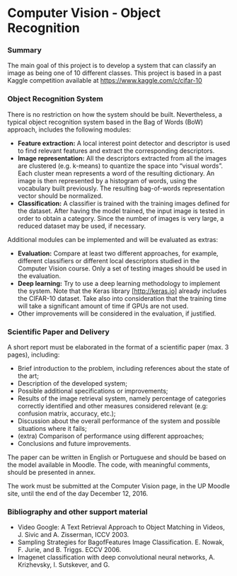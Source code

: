 # Computer Vision - Object Recognition

### Summary
The main goal of this project is to develop a system that can classify an image as being one of 10 different classes. This project is based in a past Kaggle competition available at https://www.kaggle.com/c/cifar-10


### Object Recognition System
There is no restriction on how the system should be built. Nevertheless, a typical object recognition system based in the Bag of Words (BoW) approach, includes the following modules:

* **Feature extraction:** A local interest point detector and descriptor is used to find relevant features and extract the corresponding descriptors.
* **Image representation:** All the descriptors extracted from all the images are clustered (e.g. k-means) to quantize the space into “visual words”. Each cluster mean represents a word of the resulting dictionary. An image is then represented by a histogram of words, using the vocabulary built previously. The resulting bag-of-words representation vector should be normalized.
* **Classification:** A classifier is trained with the training images defined for the dataset. After having the model trained, the input image is tested in order to obtain a category. Since the number of images is very large, a reduced dataset may be used, if necessary.

Additional modules can be implemented and will be evaluated as extras:
* **Evaluation:** Compare at least two different approaches, for example, different classifiers or different
local descriptors studied in the Computer Vision course. Only a set of testing images should be used
in the evaluation.
* **Deep learning:** Try to use a deep learning methodology to implement the system. Note that the
Keras library [http://keras.io] already includes the CIFAR-10 dataset. Take also into consideration
that the training time will take a significant amount of time if GPUs are not used.
* Other improvements will be considered in the evaluation, if justified.

### Scientific Paper and Delivery
A short report must be elaborated in the format of a scientific paper (max. 3 pages), including:
* Brief introduction to the problem, including references about the state of the art;
* Description of the developed system;
* Possible additional specifications or improvements;
* Results of the image retrieval system, namely percentage of categories correctly identified and other measures considered relevant (e.g: confusion matrix, accuracy, etc.);
* Discussion about the overall performance of the system and possible situations where it fails;
* (extra) Comparison of performance using different approaches;
* Conclusions and future improvements.

The paper can be written in English or Portuguese and should be based on the model available in Moodle. The code, with meaningful comments, should be presented in annex.

The work must be submitted at the Computer Vision page, in the UP Moodle site, until the end of the day December 12, 2016.

### Bibliography and other support material
* Video Google: A Text Retrieval Approach to Object Matching in Videos, J. Sivic and A. Zisserman, ICCV 2003.
* Sampling Strategies for Bag­of­Features Image Classification. E. Nowak, F. Jurie, and B. Triggs. ECCV 2006.
* Imagenet classification with deep convolutional neural networks, A. Krizhevsky, I. Sutskever, and G.
 
